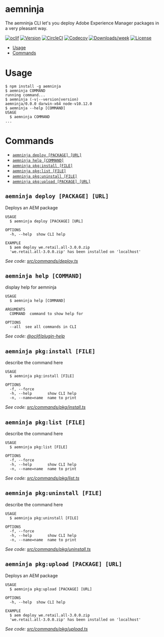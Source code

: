 aemninja
===

The aemninja CLI let&#39;s you deploy Adobe Experience Manager packages in a very pleasant way.

[![oclif](https://img.shields.io/badge/cli-oclif-brightgreen.svg)](https://oclif.io)
[![Version](https://img.shields.io/npm/v/aemninja.svg)](https://npmjs.org/package/aemninja)
[![CircleCI](https://circleci.com/gh/sfawaz/aemninja/tree/master.svg?style=shield)](https://circleci.com/gh/sfawaz/aemninja/tree/master)
[![Codecov](https://codecov.io/gh/sfawaz/aemninja/branch/master/graph/badge.svg)](https://codecov.io/gh/sfawaz/aemninja)
[![Downloads/week](https://img.shields.io/npm/dw/aemninja.svg)](https://npmjs.org/package/aemninja)
[![License](https://img.shields.io/npm/l/aemninja.svg)](https://github.com/sfawaz/aemninja/blob/master/package.json)

<!-- toc -->
* [Usage](#usage)
* [Commands](#commands)
<!-- tocstop -->
# Usage
<!-- usage -->
```sh-session
$ npm install -g aemninja
$ aemninja COMMAND
running command...
$ aemninja (-v|--version|version)
aemninja/0.0.0 darwin-x64 node-v10.12.0
$ aemninja --help [COMMAND]
USAGE
  $ aemninja COMMAND
...
```
<!-- usagestop -->
# Commands
<!-- commands -->
* [`aemninja deploy [PACKAGE] [URL]`](#aemninja-deploy-package-url)
* [`aemninja help [COMMAND]`](#aemninja-help-command)
* [`aemninja pkg:install [FILE]`](#aemninja-pkginstall-file)
* [`aemninja pkg:list [FILE]`](#aemninja-pkglist-file)
* [`aemninja pkg:uninstall [FILE]`](#aemninja-pkguninstall-file)
* [`aemninja pkg:upload [PACKAGE] [URL]`](#aemninja-pkgupload-package-url)

## `aemninja deploy [PACKAGE] [URL]`

Deploys an AEM package

```
USAGE
  $ aemninja deploy [PACKAGE] [URL]

OPTIONS
  -h, --help  show CLI help

EXAMPLE
  $ aem deploy we.retail.all-3.0.0.zip
  'we.retail.all-3.0.0.zip' has been installed on 'localhost'
```

_See code: [src/commands/deploy.ts](https://github.com/sfawaz/aemninja/blob/v0.0.0/src/commands/deploy.ts)_

## `aemninja help [COMMAND]`

display help for aemninja

```
USAGE
  $ aemninja help [COMMAND]

ARGUMENTS
  COMMAND  command to show help for

OPTIONS
  --all  see all commands in CLI
```

_See code: [@oclif/plugin-help](https://github.com/oclif/plugin-help/blob/v2.1.2/src/commands/help.ts)_

## `aemninja pkg:install [FILE]`

describe the command here

```
USAGE
  $ aemninja pkg:install [FILE]

OPTIONS
  -f, --force
  -h, --help       show CLI help
  -n, --name=name  name to print
```

_See code: [src/commands/pkg/install.ts](https://github.com/sfawaz/aemninja/blob/v0.0.0/src/commands/pkg/install.ts)_

## `aemninja pkg:list [FILE]`

describe the command here

```
USAGE
  $ aemninja pkg:list [FILE]

OPTIONS
  -f, --force
  -h, --help       show CLI help
  -n, --name=name  name to print
```

_See code: [src/commands/pkg/list.ts](https://github.com/sfawaz/aemninja/blob/v0.0.0/src/commands/pkg/list.ts)_

## `aemninja pkg:uninstall [FILE]`

describe the command here

```
USAGE
  $ aemninja pkg:uninstall [FILE]

OPTIONS
  -f, --force
  -h, --help       show CLI help
  -n, --name=name  name to print
```

_See code: [src/commands/pkg/uninstall.ts](https://github.com/sfawaz/aemninja/blob/v0.0.0/src/commands/pkg/uninstall.ts)_

## `aemninja pkg:upload [PACKAGE] [URL]`

Deploys an AEM package

```
USAGE
  $ aemninja pkg:upload [PACKAGE] [URL]

OPTIONS
  -h, --help  show CLI help

EXAMPLE
  $ aem deploy we.retail.all-3.0.0.zip
  'we.retail.all-3.0.0.zip' has been installed on 'localhost'
```

_See code: [src/commands/pkg/upload.ts](https://github.com/sfawaz/aemninja/blob/v0.0.0/src/commands/pkg/upload.ts)_
<!-- commandsstop -->
